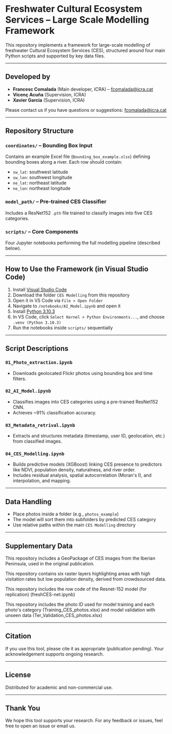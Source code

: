 # Freshwater Cultural Ecosystem Services – Large Scale Modelling Framework

This repository implements a framework for large-scale modelling of freshwater Cultural Ecosystem Services (CES), structured around four main Python scripts and supported by key data files.

---

## Developed by

- **Francesc Comalada** (Main developer, ICRA) – [fcomalada@icra.cat](mailto:fcomalada@icra.cat)  
- **Vicenç Acuña** (Supervision, ICRA)  
- **Xavier Garcia** (Supervision, ICRA)  

Please contact us if you have questions or suggestions: fcomalada@icra.cat

---

## Repository Structure

### `coordinates/` – Bounding Box Input

Contains an example Excel file (`Bounding_box_example.xlsx`) defining bounding boxes along a river. Each row should contain:

- `sw_lat`: southwest latitude  
- `sw_lon`: southwest longitude  
- `ne_lat`: northeast latitude  
- `ne_lon`: northeast longitude  

### `model_path/` – Pre-trained CES Classifier

Includes a ResNet152 `.pth` file trained to classify images into five CES categories.

### `scripts/` – Core Components

Four Jupyter notebooks performing the full modelling pipeline (described below).

---

## How to Use the Framework (in Visual Studio Code)

1. Install [Visual Studio Code](https://code.visualstudio.com/)  
2. Download the folder `CES Modelling` from this repository  
3. Open it in VS Code via `File > Open Folder`  
4. Navigate to `/notebooks/AI_Model.ipynb` and open it  
5. Install [Python 3.10.3](https://www.python.org/downloads/release/python-3103/)  
6. In VS Code, click `Select Kernel > Python Environments...`, and choose `.venv (Python 3.10.3)`  
7. Run the notebooks inside `scripts/` sequentially  

---

## Script Descriptions

### `01_Photo_extraction.ipynb`

- Downloads geolocated Flickr photos using bounding box and time filters.

### `02_AI_Model.ipynb`

- Classifies images into CES categories using a pre-trained ResNet152 CNN.
- Achieves ~91% classification accuracy.

### `03_Metadata_retrival.ipynb`

- Extracts and structures metadata (timestamp, user ID, geolocation, etc.) from classified images.

### `04_CES_Modelling.ipynb`

- Builds predictive models (XGBoost) linking CES presence to predictors like NDVI, population density, naturalness, and river order.
- Includes residual analysis, spatial autocorrelation (Moran's I), and interpolation, and mapping.

---

## Data Handling

- Place photos inside a folder (e.g., `photos_example`)  
- The model will sort them into subfolders by predicted CES category  
- Use relative paths within the main `CES Modelling` directory  

---

## Supplementary Data

This repository includes a GeoPackage of CES images from the Iberian Peninsula, used in the original publication.

This repository contains six raster layers highlighting areas with high visitation rates but low population density, derived from crowdsourced data.

This repository includes the row code of the Resnet-152 model (for replication) (freshCES-net.ipynb)

This repository includes the photo ID used for model training and each photo's category (Training_CES_photos.xlsx) and model validation with unseen data (Ter_Validation_CES_photos.xlsx)


---

## Citation

If you use this tool, please cite it as appropriate (publication pending). Your acknowledgement supports ongoing research.

---

## License

Distributed for academic and non-commercial use.

---

## Thank You

We hope this tool supports your research. For any feedback or issues, feel free to open an issue or email us.
